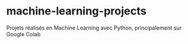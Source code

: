 # machine-learning-projects
Projets réalisés en Machine Learning avec Python, principalement sur Google Colab
